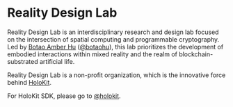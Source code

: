 # Reality Design Lab

Reality Design Lab is an interdisciplinary research and design lab focused on the intersection of spatial computing and programmable cryptography. Led by [Botao Amber Hu](https://botao.hu) ([@botaohu](https://github.com/botaohu)), this lab prioritizes the development of embodied interactions within mixed reality and the realm of blockchain-substrated artificial life. 

Reality Design Lab is a non-profit organization, which is the innovative force behind [HoloKit](https://holokit.io). 

For HoloKit SDK, please go to [@holokit](https://github.com/holokit).

<!--
* [InstaLocate](https://github.com/holoi/instalocate) is a Unity plugin for an on-device adhoc QRCode co-locating technology. 
-->

